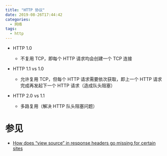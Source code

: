 ```yaml
---
title: "HTTP 协议"
date: 2019-08-26T17:44:42
categories:
  - 网络
tags:
  - http
---
```


- HTTP 1.0
  - 不复用 TCP，即每个 HTTP 请求均会创建一个 TCP 连接

- HTTP 1.1 vs 1.0
  - 允许复用 TCP，但每个 HTTP 请求需要依次获取，即上一个 HTTP 请求完成再发起下一个 HTTP 请求（造成队头阻塞）

- HTTP 2.0 vs 1.1
  - 多路复用（解决 HTTP 队头阻塞问题）


# 参见

- [How does “view source” in response headers go missing for certain sites](https://stackoverflow.com/questions/40800140/how-does-view-source-in-response-headers-go-missing-for-certain-sites)



